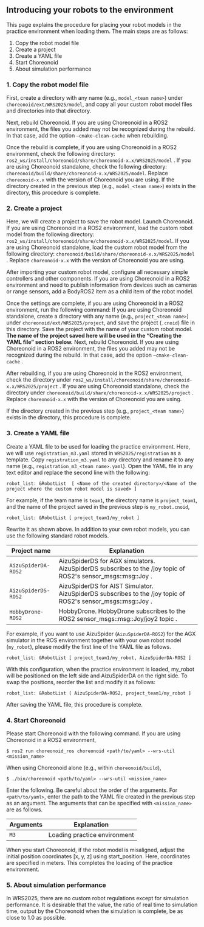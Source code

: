 ## Introducing your robots to the environment

This page explains the procedure for placing your robot models in the practice environment when loading them. The main steps are as follows:
1. Copy the robot model file
2. Create a project
3. Create a YAML file
4. Start Choreonoid
5. About simulation performance

### 1. Copy the robot model file
First, create a directory with any name (e.g., ``model_<team name>``) under ``choreonoid/ext/WRS2025/model``, and copy all your custom robot model files and directories into that directory.

Next, rebuild Choreonoid. If you are using Choreonoid in a ROS2 environment, the files you added may not be recognized during the rebuild. In that case, add the option ``–cmake-clean-cache`` when rebuilding.

Once the rebuild is complete, if you are using Choreonoid in a ROS2 environment, check the following directory: ``ros2_ws/install/choreonoid/share/choreonoid-x.x/WRS2025/model`` . If you are using Choreonoid standalone, check the following directory: ``choreonoid/build/share/choreonoid-x.x/WRS2025/model``. Replace ``choreonoid-x.x`` with the version of Choreonoid you are using. 
If the directory created in the previous step (e.g., ``model_<team name>``) exists in the directory, this procedure is complete.

### 2. Create a project
Here, we will create a project to save the robot model. Launch Choreonoid. If you are using Choreonoid in a ROS2 environment, load the custom robot model from the following directory: ``ros2_ws/install/choreonoid/share/choreonoid-x.x/WRS2025/model``. If you are using Choreonoid standalone, load the custom robot model from the following directory: ``choreonoid/build/share/choreonoid-x.x/WRS2025/model`` .
Replace ``choreonoid-x.x`` with the version of Choreonoid you are using.

After importing your custom robot model, configure all necessary simple controllers and other components.
If you are using Choreonoid in a ROS2 environment and need to publish information from devices such as cameras or range sensors, add a BodyROS2 item as a child item of the robot model.

Once the settings are complete, if you are using Choreonoid in a ROS2 environment, run the following command: If you are using Choreonoid standalone, create a directory with any name (e.g., ``project_<team name>``) under ``choreonoid/ext/WRS2025/project``, and save the project (``.cnoid``) file in this directory.
Save the project with the name of your custom robot model.
**The name of the project saved here will be used in the “Creating the YAML file” section below.**
Next, rebuild Choreonoid. If you are using Choreonoid in a ROS2 environment, the files you added may not be recognized during the rebuild. In that case, add the option ``–cmake-clean-cache`` .

After rebuilding, if you are using Choreonoid in the ROS2 environment, check the directory under ``ros2_ws/install/choreonoid/share/choreonoid-x.x/WRS2025/project`` . If you are using Choreonoid standalone, check the directory under ``choreonoid/build/share/choreonoid-x.x/WRS2025/project`` . Replace ``choreonoid-x.x`` with the version of Choreonoid you are using. 

If the directory created in the previous step (e.g., ``project_<team name>``) exists in the directory, this procedure is complete.

### 3. Create a YAML file
Create a YAML file to be used for loading the practice environment. Here, we will use ``registration_m3.yaml`` stored in ``WRS2025/registration`` as a template. Copy ``registration_m3.yaml`` to any directory and rename it to any name (e.g., ``registration_m3_<team name>.yaml``).
Open the YAML file in any text editor and replace the second line with the following:
```
robot_list: &RobotList  [ <Name of the created directory>/<Name of the project where the custom robot model is saved> ]
```
For example, if the team name is ``team1``, the directory name is ``project_team1``, and the name of the project saved in the previous step is ``my_robot.cnoid``,

```
robot_list: &RobotList [ project_team1/my_robot ]
```
Rewrite it as shown above.
In addition to your own robot models, you can use the following standard robot models.

| Project name | Explanation |
| ---- | ---- |
| ``AizuSpiderDA-ROS2`` | AizuSpiderDS for AGX simulators. AizuSpiderDS subscribes to the /joy topic of ROS2's sensor_msgs::msg::Joy . |
| ``AizuSpiderDS-ROS2`` | AizuSpiderDS for AIST Simulator. AizuSpiderDS subscribes to the /joy topic of ROS2's sensor_msgs::msg::Joy . |
| ``HobbyDrone-ROS2`` | HobbyDrone. HobbyDrone subscribes to the ROS2 sensor_msgs::msg::Joy/joy2 topic . |

For example, if you want to use AizuSpider (``AizuSpiderDA-ROS2``) for the AGX simulator in the ROS environment together with your own robot model (``my_robot``), please modify the first line of the YAML file as follows.

```
robot_list: &RobotList [ project_team1/my_robot, AizuSpiderDA-ROS2 ]
```
With this configuration, when the practice environment is loaded, my_robot will be positioned on the left side and AizuSpiderDA on the right side. To swap the positions, reorder the list and modify it as follows:
```
robot_list: &RobotList [ AizuSpiderDA-ROS2, project_team1/my_robot ]
```
After saving the YAML file, this procedure is complete.

### 4. Start Choreonoid
Please start Choreonoid with the following command. If you are using Choreonoid in a ROS2 environment,

```
$ ros2 run choreonoid_ros choreonoid <path/to/yaml> --wrs-util <mission_name>
```

When using Choreonoid alone (e.g., within ```choreonoid/build```),
```
$ ./bin/choreonoid <path/to/yaml> --wrs-util <mission_name>
```
Enter the following. Be careful about the order of the arguments. For ```<path/to/yaml>```, enter the path to the YAML file created in the previous step as an argument. The arguments that can be specified with ```<mission_name>``` are as follows.

| Arguments | Explanation |
| ---- | ---- |
| ``M3`` | Loading practice environment |


When you start Choreonoid, if the robot model is misaligned, adjust the initial position coordinates [x, y, z] using start_position. Here, coordinates are specified in meters.
This completes the loading of the practice environment.

### 5. About simulation performance
In WRS2025, there are no custom robot regulations except for simulation performance.
It is desirable that the value, the ratio of real time to simulation time, output by the Choreonoid when the simulation is complete, be as close to 1.0 as possible.
